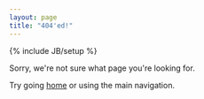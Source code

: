 ```yaml
---
layout: page
title: "404'ed!"
---
```

{% include JB/setup %}

Sorry, we're not sure what page you're looking for.

Try going [home](/) or using the main navigation.

